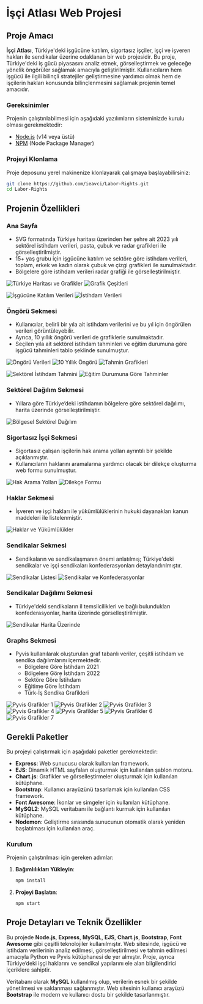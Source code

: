 # İşçi Atlası Web Projesi

## Proje Amacı

**İşçi Atlası**, Türkiye'deki işgücüne katılım, sigortasız işçiler, işçi ve işveren hakları ile sendikalar üzerine odaklanan bir web projesidir. Bu proje, Türkiye'deki iş gücü piyasasını analiz etmek, görselleştirmek ve geleceğe yönelik öngörüler sağlamak amacıyla geliştirilmiştir. Kullanıcıların hem işgücü ile ilgili bilinçli stratejiler geliştirmesine yardımcı olmak hem de işçilerin hakları konusunda bilinçlenmesini sağlamak projenin temel amacıdır.


### Gereksinimler

Projenin çalıştırılabilmesi için aşağıdaki yazılımların sisteminizde kurulu olması gerekmektedir:

- [Node.js](https://nodejs.org/) (v14 veya üstü)
- [NPM](https://www.npmjs.com/) (Node Package Manager)

### Projeyi Klonlama

Proje deposunu yerel makinenize klonlayarak çalışmaya başlayabilirsiniz:

```bash
git clone https://github.com/ieavci/Labor-Rights.git
cd Labor-Rights
```
## Projenin Özellikleri

### Ana Sayfa

- SVG formatında Türkiye haritası üzerinden her şehre ait 2023 yılı sektörel istihdam verileri, pasta, çubuk ve radar grafikleri ile görselleştirilmiştir.
- 15+ yaş grubu için işgücüne katılım ve sektöre göre istihdam verileri, toplam, erkek ve kadın olarak çubuk ve çizgi grafikleri ile sunulmaktadır.
- Bölgelere göre istihdam verileri radar grafiği ile görselleştirilmiştir.

<img src="https://via.placeholder.com/400x300" alt="Türkiye Haritası ve Grafikler" /> <img src="https://via.placeholder.com/400x300" alt="Grafik Çeşitleri" />

<img src="https://via.placeholder.com/400x300" alt="İşgücüne Katılım Verileri" /> <img src="https://via.placeholder.com/400x300" alt="İstihdam Verileri" />

### Öngörü Sekmesi

- Kullanıcılar, belirli bir yıla ait istihdam verilerini ve bu yıl için öngörülen verileri görüntüleyebilir.
- Ayrıca, 10 yıllık öngörü verileri de grafiklerle sunulmaktadır.
- Seçilen yıla ait sektörel istihdam tahminleri ve eğitim durumuna göre işgücü tahminleri tablo şeklinde sunulmuştur.

<img src="https://via.placeholder.com/400x300" alt="Öngörü Verileri" /> <img src="https://via.placeholder.com/400x300" alt="10 Yıllık Öngörü" /> <img src="https://via.placeholder.com/400x300" alt="Tahmin Grafikleri" />

<img src="https://via.placeholder.com/400x300" alt="Sektörel İstihdam Tahmini" /> <img src="https://via.placeholder.com/400x300" alt="Eğitim Durumuna Göre Tahminler" />

### Sektörel Dağılım Sekmesi

- Yıllara göre Türkiye’deki istihdamın bölgelere göre sektörel dağılımı, harita üzerinde görselleştirilmiştir.

<img src="https://via.placeholder.com/800x600" alt="Bölgesel Sektörel Dağılım" />

### Sigortasız İşçi Sekmesi

- Sigortasız çalışan işçilerin hak arama yolları ayrıntılı bir şekilde açıklanmıştır.
- Kullanıcıların haklarını aramalarına yardımcı olacak bir dilekçe oluşturma web formu sunulmuştur.

<img src="https://via.placeholder.com/400x300" alt="Hak Arama Yolları" /> <img src="https://via.placeholder.com/400x300" alt="Dilekçe Formu" />

### Haklar Sekmesi

- İşveren ve işçi hakları ile yükümlülüklerinin hukuki dayanakları kanun maddeleri ile listelenmiştir.

<img src="https://via.placeholder.com/800x600" alt="Haklar ve Yükümlülükler" />

### Sendikalar Sekmesi

- Sendikaların ve sendikalaşmanın önemi anlatılmış; Türkiye'deki sendikalar ve işçi sendikaları konfederasyonları detaylandırılmıştır.

<img src="https://via.placeholder.com/400x300" alt="Sendikalar Listesi" /> <img src="https://via.placeholder.com/400x300" alt="Sendikalar ve Konfederasyonlar" />

### Sendikalar Dağılımı Sekmesi

- Türkiye'deki sendikaların il temsilcilikleri ve bağlı bulundukları konfederasyonlar, harita üzerinde görselleştirilmiştir.

<img src="https://via.placeholder.com/800x600" alt="Sendikalar Harita Üzerinde" />

### Graphs Sekmesi

- Pyvis kullanılarak oluşturulan graf tabanlı veriler, çeşitli istihdam ve sendika dağılımlarını içermektedir.
  - Bölgelere Göre İstihdam 2021
  - Bölgelere Göre İstihdam 2022
  - Sektöre Göre İstihdam
  - Eğitime Göre İstihdam
  - Türk-İş Sendika Grafikleri

<img src="https://via.placeholder.com/150x150" alt="Pyvis Grafikler 1" /> <img src="https://via.placeholder.com/150x150" alt="Pyvis Grafikler 2" /> <img src="https://via.placeholder.com/150x150" alt="Pyvis Grafikler 3" /> <img src="https://via.placeholder.com/150x150" alt="Pyvis Grafikler 4" /> <img src="https://via.placeholder.com/150x150" alt="Pyvis Grafikler 5" /> <img src="https://via.placeholder.com/150x150" alt="Pyvis Grafikler 6" /> <img src="https://via.placeholder.com/150x150" alt="Pyvis Grafikler 7" />

## Gerekli Paketler

Bu projeyi çalıştırmak için aşağıdaki paketler gerekmektedir:

- **Express**: Web sunucusu olarak kullanılan framework.
- **EJS**: Dinamik HTML sayfaları oluşturmak için kullanılan şablon motoru.
- **Chart.js**: Grafikler ve görselleştirmeler oluşturmak için kullanılan kütüphane.
- **Bootstrap**: Kullanıcı arayüzünü tasarlamak için kullanılan CSS framework.
- **Font Awesome**: İkonlar ve simgeler için kullanılan kütüphane.
- **MySQL2**: MySQL veritabanı ile bağlantı kurmak için kullanılan kütüphane.
- **Nodemon**: Geliştirme sırasında sunucunun otomatik olarak yeniden başlatılması için kullanılan araç.

### Kurulum

Projenin çalıştırılması için gereken adımlar:

1. **Bağımlılıkları Yükleyin**:
    ```bash
    npm install
    ```

2. **Projeyi Başlatın**:
    ```bash
    npm start
    ```

## Proje Detayları ve Teknik Özellikler

Bu projede **Node.js**, **Express**, **MySQL**, **EJS**, **Chart.js**, **Bootstrap**, **Font Awesome** gibi çeşitli teknolojiler kullanılmıştır. Web sitesinde, işgücü ve istihdam verilerinin analiz edilmesi, görselleştirilmesi ve tahmin edilmesi amacıyla Python ve Pyvis kütüphanesi de yer almıştır. Proje, ayrıca Türkiye’deki işçi haklarını ve sendikal yapılarını ele alan bilgilendirici içeriklere sahiptir.

Veritabanı olarak **MySQL** kullanılmış olup, verilerin esnek bir şekilde yönetilmesi ve saklanması sağlanmıştır. Web sitesinin kullanıcı arayüzü **Bootstrap** ile modern ve kullanıcı dostu bir şekilde tasarlanmıştır.

